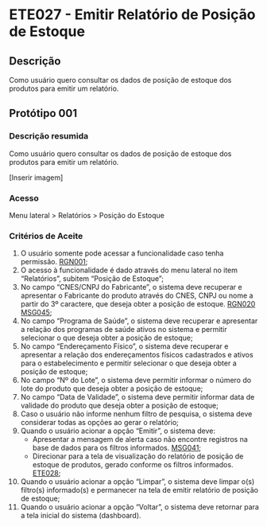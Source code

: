 # ETE027 - Emitir Relatório de Posição de Estoque

## Descrição
Como usuário quero consultar os dados de posição de estoque dos produtos para emitir um relatório. 

## Protótipo 001

### Descrição resumida 
Como usuário quero consultar os dados de posição de estoque dos produtos para emitir um relatório. 

[Inserir imagem] <!-- ![alt text](../imagens/ete-027-prot-001.png) -->

### Acesso 
Menu lateral > Relatórios > Posição do Estoque 

### Critérios de Aceite 
1. O usuário somente pode acessar a funcionalidade caso tenha permissão. [RGN001](DocumentoDeRegrasv2.md#rgn001); 
2. O acesso à funcionalidade é dado através do menu lateral no item “Relatórios”, subitem “Posição de Estoque”; 
3. No campo “CNES/CNPJ do Fabricante”, o sistema deve recuperar e apresentar o Fabricante do produto através do CNES, CNPJ ou nome a partir do 3º caractere, que deseja obter a posição de estoque. [RGN020](DocumentoDeRegrasv2.md#rgn020) [MSG045](DocumentoDeMensagensv2.md#msg045);<!-- No documento de origem diz: "Nada está funcionando!": --> 
4. No campo “Programa de Saúde”, o sistema deve recuperar e apresentar a relação dos programas de saúde ativos no sistema e permitir selecionar o que deseja obter a posição de estoque; 
5. No campo “Endereçamento Físico”, o sistema deve recuperar e apresentar a relação dos endereçamentos físicos cadastrados e ativos para o estabelecimento e permitir selecionar o que deseja obter a posição de estoque;  
6. No campo “Nº do Lote”, o sistema deve permitir informar o número do lote do produto que deseja obter a posição de estoque; 
7.  No campo “Data de Validade”, o sistema deve permitir informar data de validade do produto que deseja obter a posição de estoque; 
8.  Caso o usuário não informe nenhum filtro de pesquisa, o sistema deve considerar todas as opções ao gerar o relatório;   
9. Quando o usuário acionar a opção “Emitir”, o sistema deve: 
    * Apresentar a mensagem de alerta caso não encontre registros na base de dados para os filtros informados. [MSG041](DocumentoDeMensagensv2.md#msg041); 
    * Direcionar para a tela de visualização do relatório de posição de estoque de produtos, gerado conforme os filtros informados. [ETE028](ETE028.md);
10. Quando o usuário acionar a opção “Limpar”, o sistema deve limpar o(s) filtro(s) informado(s) e permanecer na tela de emitir relatório de posição de estoque; 
11. Quando o usuário acionar a opção “Voltar”, o sistema deve retornar para a tela inicial do sistema (dashboard). 